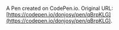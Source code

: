 # 

A Pen created on CodePen.io. Original URL: [https://codepen.io/donjosy/pen/qBrpKLG](https://codepen.io/donjosy/pen/qBrpKLG).


